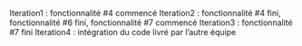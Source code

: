 Iteration1 : fonctionnalité #4 commencé 
Iteration2 : fonctionnalité #4 fini, fonctionnalité #6 fini, fonctionnalité #7 commencé
Iteration3 : fonctionnalité #7 fini
Iteration4 : intégration du code livré par l’autre équipe
